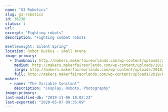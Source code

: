 ```yaml
---
name: "G3 Robotics"
slug: g3-robotics
id: 36230
status: 1
url: 
excerpt: "Fighting robots"
description: "Fighting combat robots

Beetleweight: Silent Spring"
location: Robot Ruckus - Small Arena
image-primary:
  - thumbnail: http://makers.makerfaireorlando.com/wp-content/uploads/2019/08/18278806_1325734650850145_5984536270649327593_o-150x150.jpg
    medium: http://makers.makerfaireorlando.com/wp-content/uploads/2019/08/18278806_1325734650850145_5984536270649327593_o-300x200.jpg
    large: http://makers.makerfaireorlando.com/wp-content/uploads/2019/08/18278806_1325734650850145_5984536270649327593_o-1024x684.jpg
    full: http://makers.makerfaireorlando.com/wp-content/uploads/2019/08/18278806_1325734650850145_5984536270649327593_o.jpg
maker:
  - name: "The Variable Constant"
    description: "Cosplay, Robots, Photography"
image-primary: 
last-modified-db: "2019-11-06 18:02:23"
last-exported: "2020-05-07 09:35:09"
---
```

